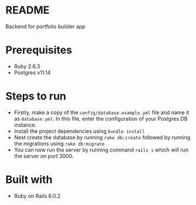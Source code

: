 # README

Backend for portfolio builder app

# Prerequisites
- Ruby 2.6.3
- Postgres v11.14

# Steps to run
- Firstly, make a copy of the `config/database.example.yml` file and name it as `database.yml`.
In this file, enter the configuration of your Postgres DB instance.
- Install the project dependencies using `bundle install`
- Next create the database by running `rake db:create` followed by running the migrations using `rake db:migrate`
- You can now run the server by running command `rails s` which will run the server on port 3000.

# Built with

- Ruby on Rails 6.0.2
